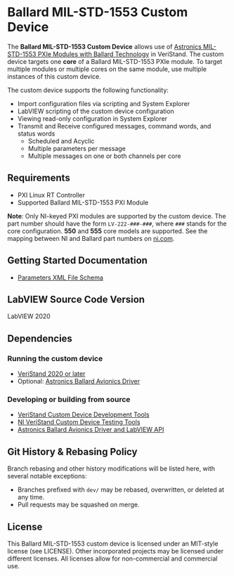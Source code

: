 # Ballard MIL-STD-1553 Custom Device

The **Ballard MIL-STD-1553 Custom Device** allows use of [Astronics MIL-STD-1553 PXIe Modules with Ballard Technology](https://www.ni.com/en-us/shop/hardware/products/pxi-mil-std-1553-interface-module.html) in VeriStand. The custom device targets one **core** of a Ballard MIL-STD-1553 PXIe module. To target multiple modules or multiple cores on the same module, use multiple instances of this custom device.

The custom device supports the following functionality:
- Import configuration files via scripting and System Explorer
- LabVIEW scripting of the custom device configuration
- Viewing read-only configuration in System Explorer
- Transmit and Receive configured messages, command words, and status words
   - Scheduled and Acyclic
   - Multiple parameters per message
   - Multiple messages on one or both channels per core

## Requirements

- PXI Linux RT Controller
- Supported Ballard MIL-STD-1553 PXI Module

**Note**: Only NI-keyed PXI modules are supported by the custom device. The part number should have the form `LV-222-###-###`, where `###` stands for the core configuration. **550** and **555** core models are supported. See the mapping between NI and Ballard part numbers on [ni.com](https://www.ni.com/en-us/support/documentation/supplemental/17/astronics-ballard-and-national-instruments-part-number-mapping.html).

## Getting Started Documentation

- [Parameters XML File Schema](Docs/Parameters%20XML%20File/Parameters%20XML%20File.md)

## LabVIEW Source Code Version

LabVIEW 2020

## Dependencies

### Running the custom device

- [VeriStand 2020 or later](https://www.ni.com/ro-ro/support/downloads/software-products/download.veristand.html#382072)
- Optional: [Astronics Ballard Avionics Driver](https://www.ni.com/en-us/support/downloads/drivers/download.astronics-ballard-avionics-driver.html#370805)

### Developing or building from source

- [VeriStand Custom Device Development Tools](https://github.com/ni/niveristand-custom-device-development-tools)
- [NI VeriStand Custom Device Testing Tools](https://github.com/ni/niveristand-custom-device-testing-tools)
- [Astronics Ballard Avionics Driver and LabVIEW API](https://www.ni.com/en-us/support/downloads/drivers/download.astronics-ballard-avionics-driver.html#370805)

## Git History & Rebasing Policy

Branch rebasing and other history modifications will be listed here, with several notable exceptions:
- Branches prefixed with `dev/` may be rebased, overwritten, or deleted at any time.
- Pull requests may be squashed on merge.

## License

This Ballard MIL-STD-1553 custom device is licensed under an MIT-style license (see LICENSE). Other incorporated projects may be licensed under different licenses. All licenses allow for non-commercial and commercial use.
